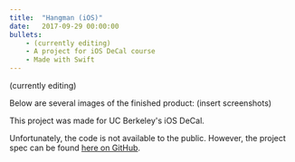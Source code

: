 ```yaml
---
title:  "Hangman (iOS)"
date:   2017-09-29 00:00:00
bullets:
    - (currently editing)
    - A project for iOS DeCal course
    - Made with Swift
---
```

(currently editing)

Below are several images of the finished product: (insert screenshots)

This project was made for UC Berkeley's iOS DeCal.

Unfortunately, the code is not available to the public. However, the project spec can be found [here on GitHub](https://github.com/iosdecal/hw2).